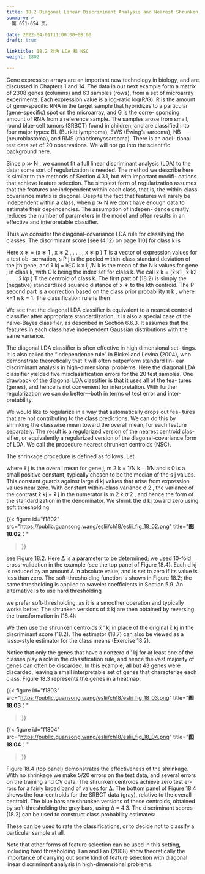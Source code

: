 ```yaml
---
title: 18.2 Diagonal Linear Discriminant Analysis and Nearest Shrunken Centroids
summary: >
  第 651-654 页。

date: 2022-04-01T11:00:00+08:00
draft: true 

linktitle: 18.2 对角 LDA 和 NSC
weight: 1802

---
```


Gene expression arrays are an important new technology in biology, and
are discussed in Chapters 1 and 14. The data in our next example form
a matrix of 2308 genes (columns) and 63 samples (rows), from a set of
microarray experiments. Each expression value is a log-ratio log(R/G). R
is the amount of gene-specific RNA in the target sample that hybridizes
to a particular (gene-specific) spot on the microarray, and G is the corre-
sponding amount of RNA from a reference sample. The samples arose from
small, round blue-cell tumors (SRBCT) found in children, and are classified
into four major types: BL (Burkitt lymphoma), EWS (Ewing’s sarcoma),
NB (neuroblastoma), and RMS (rhabdomyosarcoma). There is an addi-
tional test data set of 20 observations. We will not go into the scientific
background here.

Since p ≫ N , we cannot fit a full linear discriminant analysis (LDA) to
the data; some sort of regularization is needed. The method we describe
here is similar to the methods of Section 4.3.1, but with important modifi-
cations that achieve feature selection. The simplest form of regularization
assumes that the features are independent within each class, that is, the
within-class covariance matrix is diagonal. Despite the fact that features
will rarely be independent within a class, when p ≫ N we don’t have
enough data to estimate their dependencies. The assumption of indepen-
dence greatly reduces the number of parameters in the model and often
results in an effective and interpretable classifier.

Thus we consider the diagonal-covariance LDA rule for classifying the
classes. The discriminant score [see (4.12) on page 110] for class k is

$$\tag{18.2}$$

Here x ∗ = (x ∗ 1 , x ∗ 2 , . . . , x ∗ p ) T is a vector of expression values for a test ob-
servation, s P j is the pooled within-class standard deviation of the jth gene,
and x̄ kj = i∈C k x ij /N k is the mean of the N k values for gene j in class
k, with C k being the index set for class k. We call x̃ k = (x̄ k1 , x̄ k2 , . . . x̄ kp ) T
the centroid of class k. The first part of (18.2) is simply the (negative)
standardized squared distance of x ∗ to the kth centroid. The P second part
is a correction based on the class prior probability π k , where k=1 π k = 1.
The classification rule is then

$$\tag{18.3}$$

We see that the diagonal LDA classifier is equivalent to a nearest centroid
classifier after appropriate standardization. It is also a special case of the
naive-Bayes classifier, as described in Section 6.6.3. It assumes that the
features in each class have independent Gaussian distributions with the
same variance.

The diagonal LDA classifier is often effective in high dimensional set-
tings. It is also called the “independence rule” in Bickel and Levina (2004),
who demonstrate theoretically that it will often outperform standard lin-
ear discriminant analysis in high-dimensional problems. Here the diagonal
LDA classifier yielded five misclassification errors for the 20 test samples.
One drawback of the diagonal LDA classifier is that it uses all of the fea-
tures (genes), and hence is not convenient for interpretation. With further
regularization we can do better—both in terms of test error and inter-
pretability.

We would like to regularize in a way that automatically drops out fea-
tures that are not contributing to the class predictions. We can do this
by shrinking the classwise mean toward the overall mean, for each feature
separately. The result is a regularized version of the nearest centroid clas-
sifier, or equivalently a regularized version of the diagonal-covariance form
of LDA. We call the procedure nearest shrunken centroids (NSC).

The shrinkage procedure is defined as follows. Let

$$\tag{18.4}$$

where x̄ j is the overall mean for gene j, m 2 k = 1/N k − 1/N and s 0 is a
small positive constant, typically chosen to be the median of the s j values.
This constant guards against large d kj values that arise from expression
values near zero. With constant within-class variance σ 2 , the variance of
the contrast x̄ kj − x̄ j in the numerator is m 2 k σ 2 , and hence the form of the
standardization in the denominator. We shrink the d kj toward zero using
soft thresholding

$$\tag{18.5}$$

{{< figure
  id="f1802"
  src="https://public.guansong.wang/eslii/ch18/eslii_fig_18_02.png"
  title="**图 18.02**："
>}}

see Figure 18.2. Here ∆ is a parameter to be determined; we used 10-fold
cross-validation in the example (see the top panel of Figure 18.4). Each d kj
is reduced by an amount ∆ in absolute value, and is set to zero if its value
is less than zero. The soft-thresholding function is shown in Figure 18.2;
the same thresholding is applied to wavelet coefficients in Section 5.9. An
alternative is to use hard thresholding

$$\tag{18.6}$$

we prefer soft-thresholding, as it is a smoother operation and typically
works better. The shrunken versions of x̄ kj are then obtained by reversing
the transformation in (18.4):

$$\tag{18.7}$$

We then use the shrunken centroids x̄ ′ kj in place of the original x̄ kj in the
discriminant score (18.2). The estimator (18.7) can also be viewed as a
lasso-style estimator for the class means (Exercise 18.2).

Notice that only the genes that have a nonzero d ′ kj for at least one of the
classes play a role in the classification rule, and hence the vast majority
of genes can often be discarded. In this example, all but 43 genes were
discarded, leaving a small interpretable set of genes that characterize each
class. Figure 18.3 represents the genes in a heatmap.

{{< figure
  id="f1803"
  src="https://public.guansong.wang/eslii/ch18/eslii_fig_18_03.png"
  title="**图 18.03**："
>}}

{{< figure
  id="f1804"
  src="https://public.guansong.wang/eslii/ch18/eslii_fig_18_04.png"
  title="**图 18.04**："
>}}

Figure 18.4 (top panel) demonstrates the effectiveness of the shrinkage.
With no shrinkage we make 5/20 errors on the test data, and several errors
on the training and CV data. The shrunken centroids achieve zero test er-
rors for a fairly broad band of values for ∆. The bottom panel of Figure 18.4
shows the four centroids for the SRBCT data (gray), relative to the overall
centroid. The blue bars are shrunken versions of these centroids, obtained
by soft-thresholding the gray bars, using ∆ = 4.3. The discriminant scores
(18.2) can be used to construct class probability estimates:

$$\tag{18.8}$$


These can be used to rate the classifications, or to decide not to classify a
particular sample at all.

Note that other forms of feature selection can be used in this setting,
including hard thresholding. Fan and Fan (2008) show theoretically the
importance of carrying out some kind of feature selection with diagonal
linear discriminant analysis in high-dimensional problems.